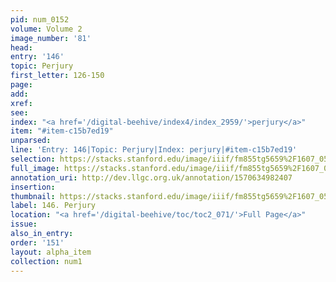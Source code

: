 ```yaml
---
pid: num_0152
volume: Volume 2
image_number: '81'
head: 
entry: '146'
topic: Perjury
first_letter: 126-150
page: 
add: 
xref: 
see: 
index: "<a href='/digital-beehive/index4/index_2959/'>perjury</a>"
item: "#item-c15b7ed19"
unparsed: 
line: 'Entry: 146|Topic: Perjury|Index: perjury|#item-c15b7ed19'
selection: https://stacks.stanford.edu/image/iiif/fm855tg5659%2F1607_0548/288,2649,3047,444/full/0/default.jpg
full_image: https://stacks.stanford.edu/image/iiif/fm855tg5659%2F1607_0548/full/full/0/default.jpg
annotation_uri: http://dev.llgc.org.uk/annotation/1570634982407
insertion: 
thumbnail: https://stacks.stanford.edu/image/iiif/fm855tg5659%2F1607_0548/288,2649,600,180/250,/0/default.jpg
label: 146. Perjury
location: "<a href='/digital-beehive/toc/toc2_071/'>Full Page</a>"
issue: 
also_in_entry: 
order: '151'
layout: alpha_item
collection: num1
---
```

